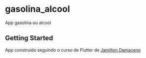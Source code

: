 # gasolina_alcool

App gasolina ou alcool

## Getting Started

App construido seguindo o curso de Flutter de [Jamilton Damaceno](http://www.jamiltondamaceno.com)
